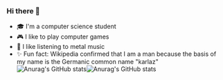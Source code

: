 ### Hi there 👋
- 🎓 I'm a computer science student
- 🎮 I like to play computer games
- 🎸 I like listening to metal music
- ✨ Fun fact: Wikipedia confirmed that I am a man because the basis of my name is the Germanic common name "karlaz"
![Anurag's GitHub stats](https://github-readme-stats.vercel.app/api?username=TheMikulka&theme=omni&show_icons=true&hide_border=true&hide_title=true&bg_color=9ca3af00)![Anurag's GitHub stats](https://github-readme-stats.vercel.app/api/top-langs?username=TheMikulka&theme=omni&show_icons=true&hide_border=true&hide_title=true&layout=compact&bg_color=9ca3af00)


<!--
**TheMikulka/TheMikulka** is a ✨ _special_ ✨ repository because its `README.md` (this file) appears on your GitHub profile.

Here are some ideas to get you started:

- 🔭 I’m currently working on ...
- 🌱 I’m currently learning ...
- 👯 I’m looking to collaborate on ...
- 🤔 I’m looking for help with ...
- 💬 Ask me about ...
- 📫 How to reach me: ...
- 😄 Pronouns: ...
- ⚡ Fun fact: ...
-->
